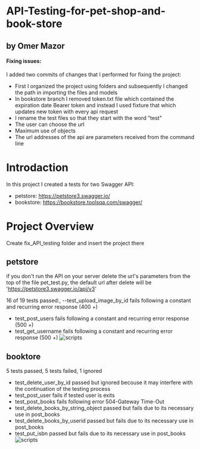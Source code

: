 # API-Testing-for-pet-shop-and-book-store 
## by Omer Mazor

#### Fixing issues:
I added two commits of changes that I performed 
for fixing the project:
* First I organized the project using folders and 
  subsequently I changed the path in importing 
  the files and models
* In bookstore branch I removed token.txt file 
  which contained the expiration date Bearer token and 
  instead I used fixture that which 
  updates new token with every api request
* I rename the test files so that 
  they start with the word "test"
* The user can choose the url 
* Maximum use of objects
* The url addresses of the api are 
  parameters received from the command line


# Introdaction
In this project I created a tests for two Swagger API:
 - petstore: https://petstore3.swagger.io/
 - bookstore:  https://bookstore.toolsqa.com/swagger/

# Project Overview
Create fix_API_testing folder and insert the project there

## petstore
if you don't run the API on your server delete the url's parameters from the top 
of the file pet_test.py, the default url after delete will be 'https://petstore3.swagger.io/api/v3'

16 of 19 tests passed:, 
--test_upload_image_by_id fails following a constant and recurring error response (400 +)
- test_post_users fails following a constant and recurring error response (500 +)
- test_get_username fails following a constant and recurring error response (500 +) 
![scripts](https://res.cloudinary.com/dwsdrdv3w/image/upload/v1659615673/%D7%A6%D7%99%D7%9C%D7%95%D7%9D_%D7%9E%D7%A1%D7%9A_175_mflpa2.png)

## booktore

5 tests passed, 5 tests failed, 1 ignored
- test_delete_user_by_id passed but ignored becouse it may interfere with the continuation of the testing process
- test_post_user fails if tested user is exits
- test_post_books fails following error 504-Gateway Time-Out
- test_delete_books_by_string_object passed but fails due to its necessary use in post_books
- test_delete_books_by_userid passed but fails due to its necessary use in post_books
- test_put_isbn passed but fails due to its necessary use in post_books
![scripts](https://res.cloudinary.com/dwsdrdv3w/image/upload/v1659615667/%D7%A6%D7%99%D7%9C%D7%95%D7%9D_%D7%9E%D7%A1%D7%9A_174_vdq3yj.png)
